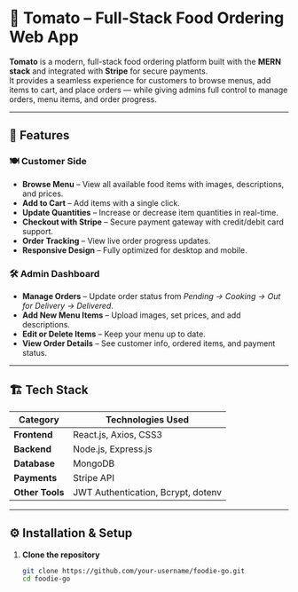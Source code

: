 # 🍔 Tomato – Full-Stack Food Ordering Web App

**Tomato** is a modern, full-stack food ordering platform built with the **MERN stack** and integrated with **Stripe** for secure payments.  
It provides a seamless experience for customers to browse menus, add items to cart, and place orders — while giving admins full control to manage orders, menu items, and order progress.

---

## 🚀 Features

### 🍽 Customer Side
- **Browse Menu** – View all available food items with images, descriptions, and prices.
- **Add to Cart** – Add items with a single click.
- **Update Quantities** – Increase or decrease item quantities in real-time.
- **Checkout with Stripe** – Secure payment gateway with credit/debit card support.
- **Order Tracking** – View live order progress updates.
- **Responsive Design** – Fully optimized for desktop and mobile.

### 🛠 Admin Dashboard
- **Manage Orders** – Update order status from *Pending → Cooking → Out for Delivery → Delivered*.
- **Add New Menu Items** – Upload images, set prices, and add descriptions.
- **Edit or Delete Items** – Keep your menu up to date.
- **View Order Details** – See customer info, ordered items, and payment status.

---

## 🏗 Tech Stack

| **Category**    | **Technologies Used** |
|-----------------|------------------------|
| **Frontend**    | React.js, Axios, CSS3 |
| **Backend**     | Node.js, Express.js |
| **Database**    | MongoDB  |
| **Payments**    | Stripe API |
| **Other Tools** | JWT Authentication, Bcrypt, dotenv |

---

## ⚙️ Installation & Setup

1. **Clone the repository**
   ```bash
   git clone https://github.com/your-username/foodie-go.git
   cd foodie-go
